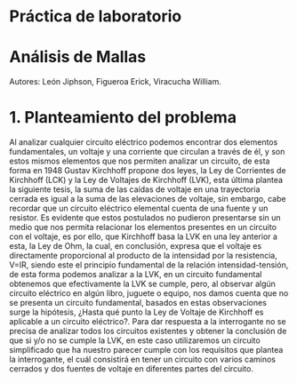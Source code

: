 # Práctica de laboratorio
# Análisis de Mallas
Autores: León Jiphson, Figueroa Erick, Viracucha William.
# 1. Planteamiento del problema
Al analizar cualquier circuito eléctrico podemos encontrar dos elementos fundamentales, un voltaje y una corriente que circulan a través de él, y son estos mismos elementos que nos permiten analizar un circuito, de esta forma en 1948 Gustav Kirchhoff propone dos leyes, la Ley de Corrientes de Kirchhoff (LCK) y la Ley de Voltajes de Kirchhoff (LVK), esta última plantea la siguiente tesis, la suma de las caídas de voltaje en una trayectoria cerrada es igual a la suma de las elevaciones de voltaje, sin embargo, cabe recordar que un circuito eléctrico elemental cuenta de una fuente y un resistor.
Es evidente que estos postulados no pudieron presentarse sin un medio que nos permita relacionar los elementos presentes en un circuito con el voltaje, es por ello, que Kirchhoff basa la LVK en una ley anterior a esta, la Ley de Ohm, la cual, en conclusión, expresa que el voltaje es directamente proporcional al producto de la intensidad por la resistencia, V=IR, siendo este el principio fundamental de la relación intensidad-tensión, de esta forma podemos analizar a la LVK, en un circuito fundamental obtenemos que efectivamente la LVK se cumple, pero, al observar algún circuito eléctrico en algún libro, juguete o equipo, nos damos cuenta que no se presenta un circuito fundamental, basados en estas observaciones surge la hipótesis, ¿Hasta qué punto la Ley de Voltaje de Kirchhoff es aplicable a un circuito eléctrico?.
Para dar respuesta a la interrogante no se precisa de analizar todos los circuitos existentes y obtener la conclusión de que si y/o no se cumple la LVK, en este caso utilizaremos un circuito simplificado que ha nuestro parecer cumple con  los requisitos que plantea la interrogante, el cuál consistirá en tener un circuito con varios caminos cerrados y dos fuentes de voltaje en diferentes partes del circuito.

